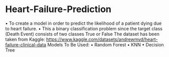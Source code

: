 # Heart-Failure-Prediction
• To create a model in order to predict the likelihood of a patient dying due to heart failure. • This a binary classification problem since the target class (Death Event) consists of two classes True or False The dataset has been taken from Kaggle: https://www.kaggle.com/datasets/andrewmvd/heart-failure-clinical-data Models To Be Used: • Random Forest • KNN • Decision Tree
